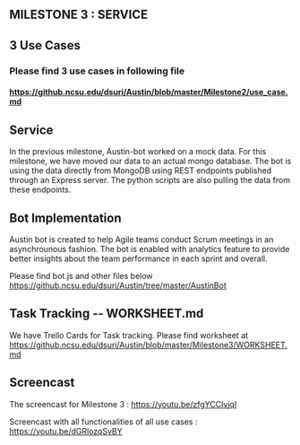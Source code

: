 ## MILESTONE 3 : SERVICE


## 3 Use Cases

### Please find 3 use cases in following file
#### https://github.ncsu.edu/dsuri/Austin/blob/master/Milestone2/use_case.md

## Service

  In the previous milestone, Austin-bot worked on a mock data. For this milestone, we have moved our data to an actual mongo database. The bot is using the data directly from MongoDB using REST endpoints published through an Express server.
  The python scripts are also pulling the data from these endpoints. 


## Bot Implementation

  Austin bot is created to help Agile teams conduct Scrum meetings in an asynchrounous fashion. The bot is enabled with analytics feature to provide better insights about the team performance in each sprint and overall.
  
  Please find bot.js and other files below
  https://github.ncsu.edu/dsuri/Austin/tree/master/AustinBot



## Task Tracking -- WORKSHEET.md

  We have Trello Cards for Task tracking.
  Please find worksheet at https://github.ncsu.edu/dsuri/Austin/blob/master/Milestone3/WORKSHEET.md

## Screencast

  The screencast for Milestone 3 : https://youtu.be/zfgYCCIvjqI
  
  Screencast with all functionalities of all use cases : https://youtu.be/dGRlozqSvBY
  
  
